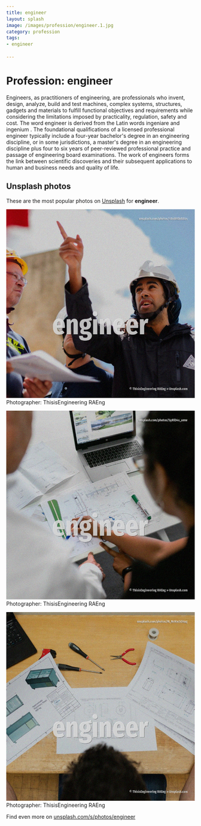 ```yaml
---
title: engineer
layout: splash
image: /images/profession/engineer.1.jpg
category: profession
tags:
- engineer

---
```

# Profession: engineer

Engineers, as practitioners of engineering, are professionals who invent, design, analyze, build  and test machines, complex systems, structures, gadgets and materials to fulfill functional  objectives and requirements while considering the limitations imposed by practicality, regulation,  safety and cost. The word engineer  is derived from the Latin words ingeniare  and ingenium . The foundational qualifications of a licensed professional engineer typically include a four-year  bachelor's degree in an engineering discipline, or in some jurisdictions, a master's degree in an  engineering discipline plus four to six years of peer-reviewed professional practice  and passage  of engineering board examinations.  The work of engineers forms the link between scientific discoveries and their subsequent  applications to human and business needs and quality of life. 

 
## Unsplash photos
These are the most popular photos on [Unsplash](https://unsplash.com) for **engineer**.
 
![engineer](/images/profession/engineer.1.jpg)
Photographer:  ThisisEngineering RAEng
 
![engineer](/images/profession/engineer.2.jpg)
Photographer:  ThisisEngineering RAEng
 
![engineer](/images/profession/engineer.3.jpg)
Photographer:  ThisisEngineering RAEng
 
Find even more on [unsplash.com/s/photos/engineer](https://unsplash.com/s/photos/engineer)
 

